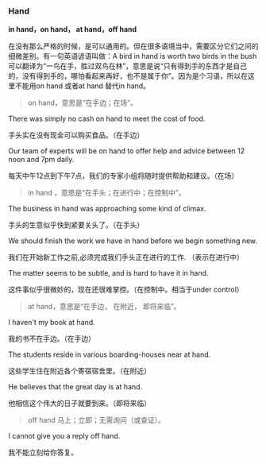 ### Hand

**in hand，on hand， at hand，off hand**

在没有那么严格的时候，是可以通用的。但在很多语境当中，需要区分它们之间的细微差别。有一句英语谚语叫做：A bird in hand is worth two birds in the bush 可以翻译为“一鸟在手，胜过双鸟在林”，意思是说“只有得到手的东西才是自己的，没有得到手的，哪怕看起来再好，也不是属于你”。因为是个习语，所以在这里不能用on hand 或者at hand 替代in hand。

> on hand，意思是“在手边；在场”。

There was simply no cash on hand to meet the cost of food.

手头实在没有现金可以购买食品。（在手边）

Our team of experts will be on hand to offer help and advice between 12 noon and 7pm daily.

每天中午12点到下午7点，我们的专家小组将随时提供帮助和建议。（在场）

> in hand ，意思是“在手头；在进行中；在控制中”。

The business in hand was approaching some kind of climax.

手头的生意似乎快到紧要关头了。（在手头）

We should finish the work we have in hand before we begin something new.

我们在开始新工作之前,必须完成我们手头正在进行的工作. （表示在进行中）

The matter seems to be subtle, and is hard to have it in hand.

这件事似乎很微妙的，现在还很难掌控。（在控制中。相当于under control）

> at hand，意思是“在手边， 在附近， 即将来临”。

I haven't my book at hand.

我的书不在手边。（在手边）

The students reside in various boarding-houses near at hand.

这些学生住在附近各个寄宿宿舍里。（在附近）

He believes that the great day is at hand.

他相信这个伟大的日子就要到来。（即将来临）

> off hand 马上；立即；无需询问（或查证）。

I cannot give you a reply off hand. 

我不能立刻给你答复。